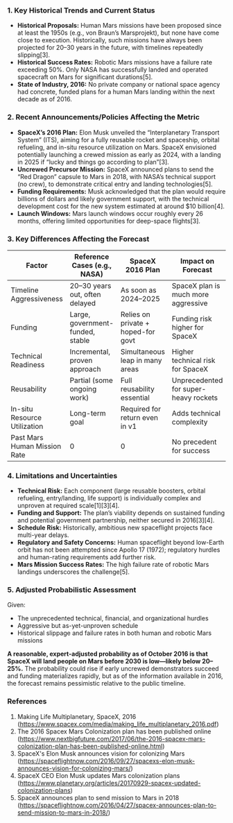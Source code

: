 ### 1. Key Historical Trends and Current Status

- **Historical Proposals:** Human Mars missions have been proposed since at least the 1950s (e.g., von Braun’s Marsprojekt), but none have come close to execution. Historically, such missions have always been projected for 20–30 years in the future, with timelines repeatedly slipping[3].
- **Historical Success Rates:** Robotic Mars missions have a failure rate exceeding 50%. Only NASA has successfully landed and operated spacecraft on Mars for significant durations[5].
- **State of Industry, 2016:** No private company or national space agency had concrete, funded plans for a human Mars landing within the next decade as of 2016.

### 2. Recent Announcements/Policies Affecting the Metric

- **SpaceX’s 2016 Plan:** Elon Musk unveiled the “Interplanetary Transport System” (ITS), aiming for a fully reusable rocket and spaceship, orbital refueling, and in-situ resource utilization on Mars. SpaceX envisioned potentially launching a crewed mission as early as 2024, with a landing in 2025 if “lucky and things go according to plan”[3].
- **Uncrewed Precursor Mission:** SpaceX announced plans to send the “Red Dragon” capsule to Mars in 2018, with NASA’s technical support (no crew), to demonstrate critical entry and landing technologies[5].
- **Funding Requirements:** Musk acknowledged that the plan would require billions of dollars and likely government support, with the technical development cost for the new system estimated at around $10 billion[4].
- **Launch Windows:** Mars launch windows occur roughly every 26 months, offering limited opportunities for deep-space flights[3].

### 3. Key Differences Affecting the Forecast

| Factor                        | Reference Cases (e.g., NASA)      | SpaceX 2016 Plan                 | Impact on Forecast                    |
|-------------------------------|-----------------------------------|-----------------------------------|---------------------------------------|
| Timeline Aggressiveness       | 20–30 years out, often delayed    | As soon as 2024–2025             | SpaceX plan is much more aggressive   |
| Funding                       | Large, government-funded, stable  | Relies on private + hoped-for govt| Funding risk higher for SpaceX        |
| Technical Readiness           | Incremental, proven approach      | Simultaneous leap in many areas   | Higher technical risk for SpaceX      |
| Reusability                   | Partial (some ongoing work)       | Full reusability essential        | Unprecedented for super-heavy rockets |
| In-situ Resource Utilization  | Long-term goal                    | Required for return even in v1    | Adds technical complexity             |
| Past Mars Human Mission Rate  | 0                                 | 0                                 | No precedent for success              |

### 4. Limitations and Uncertainties

- **Technical Risk:** Each component (large reusable boosters, orbital refueling, entry/landing, life support) is individually complex and unproven at required scale[1][3][4].
- **Funding and Support:** The plan’s viability depends on sustained funding and potential government partnership, neither secured in 2016[3][4].
- **Schedule Risk:** Historically, ambitious new spaceflight projects face multi-year delays.
- **Regulatory and Safety Concerns:** Human spaceflight beyond low-Earth orbit has not been attempted since Apollo 17 (1972); regulatory hurdles and human-rating requirements add further risk.
- **Mars Mission Success Rates:** The high failure rate of robotic Mars landings underscores the challenge[5].

### 5. Adjusted Probabilistic Assessment

Given:
- The unprecedented technical, financial, and organizational hurdles
- Aggressive but as-yet-unproven schedule
- Historical slippage and failure rates in both human and robotic Mars missions

**A reasonable, expert-adjusted probability as of October 2016 is that SpaceX will land people on Mars before 2030 is low—likely below 20–25%.** The probability could rise if early uncrewed demonstrators succeed and funding materializes rapidly, but as of the information available in 2016, the forecast remains pessimistic relative to the public timeline.

### References

1. Making Life Multiplanetary, SpaceX, 2016 (https://www.spacex.com/media/making_life_multiplanetary_2016.pdf)
2. The 2016 Spacex Mars Colonization plan has been published online (https://www.nextbigfuture.com/2017/06/the-2016-spacex-mars-colonization-plan-has-been-published-online.html)
3. SpaceX's Elon Musk announces vision for colonizing Mars (https://spaceflightnow.com/2016/09/27/spacexs-elon-musk-announces-vision-for-colonizing-mars/)
4. SpaceX CEO Elon Musk updates Mars colonization plans (https://www.planetary.org/articles/20170929-spacex-updated-colonization-plans)
5. SpaceX announces plan to send mission to Mars in 2018 (https://spaceflightnow.com/2016/04/27/spacex-announces-plan-to-send-mission-to-mars-in-2018/)